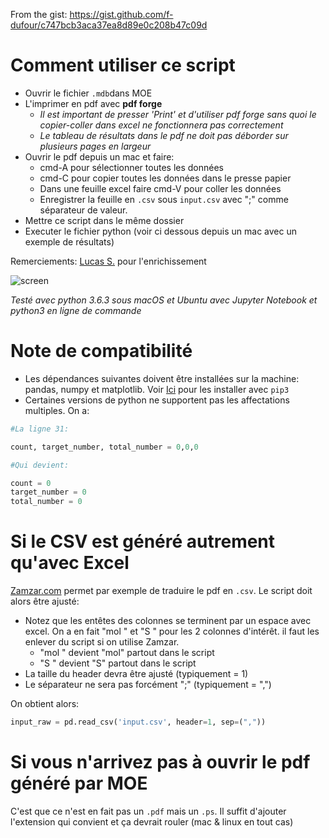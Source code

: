 From the gist: https://gist.github.com/f-dufour/c747bcb3aca37ea8d89e0c208b47c09d

# Comment utiliser ce script

* Ouvrir le fichier `.mdb`dans MOE
* L'imprimer en pdf avec **pdf forge**
    - *Il est important de presser 'Print' et d'utiliser pdf forge sans quoi le copier-coller dans excel ne fonctionnera pas correctement*
    - *Le tableau de résultats dans le pdf ne doit pas déborder sur plusieurs pages en largeur*
* Ouvrir le pdf depuis un mac et faire:
    - cmd-A pour sélectionner toutes les données
    - cmd-C pour copier toutes les données dans le presse papier
    - Dans une feuille excel faire cmd-V pour coller les données
    - Enregistrer la feuille en `.csv` sous `input.csv` avec ";" comme séparateur de valeur.
* Mettre ce script dans le même dossier
* Executer le fichier python (voir ci dessous depuis un mac avec un exemple de résultats)

Remerciements: [Lucas S.](https://github.com/LucasESBS) pour l'enrichissement

![screen](https://user-images.githubusercontent.com/29833726/33278080-bd140482-d39a-11e7-8bdf-95e8129065ff.png)


*Testé avec python 3.6.3 sous macOS et Ubuntu avec Jupyter Notebook et python3 en ligne de commande*

# Note de compatibilité

* Les dépendances suivantes doivent être installées sur la machine: pandas, numpy et matplotlib. Voir [Ici](https://docs.python.org/3/installing/index.html) pour les installer avec `pip3`
* Certaines versions de python ne supportent pas les affectations multiples. On a:

```python
#La ligne 31:

count, target_number, total_number = 0,0,0

#Qui devient:

count = 0
target_number = 0
total_number = 0
```

# Si le CSV est généré autrement qu'avec Excel

[Zamzar.com](http://www.zamzar.com/convert/pdf-to-csv/) permet par exemple de traduire le pdf en `.csv`. Le script doit alors être ajusté:

* Notez que les entêtes des colonnes se terminent par un espace avec excel. On a en fait "mol " et "S " pour les 2 colonnes d'intérêt.  il faut les enlever du script si on utilise Zamzar.
    - "mol " devient "mol" partout dans le script
    - "S " devient "S" partout dans le script
* La taille du header devra être ajusté (typiquement = 1)
* Le séparateur ne sera pas forcément ";" (typiquement = ",")

On obtient alors:

```python
input_raw = pd.read_csv('input.csv', header=1, sep=(","))
```

# Si vous n'arrivez pas à ouvrir le pdf généré par MOE

C'est que ce n'est en fait pas un `.pdf` mais un `.ps`. Il suffit d'ajouter l'extension qui convient et ça devrait rouler (mac & linux en tout cas)

